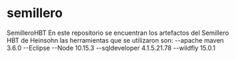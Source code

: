 # semillero
SemilleroHBT
En este repositorio se encuentran los artefactos del Semillero HBT de Heinsohn las herramientas que se utilizaron son:
--apache maven 3.6.0 
--Eclipse --Node 10.15.3 
--sqldeveloper 4.1.5.21.78 
--wildfly 15.0.1
